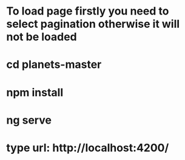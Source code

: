 # To load page firstly you need to select pagination otherwise it will not be loaded

# cd planets-master
# npm install
# ng serve
# type url: http://localhost:4200/
